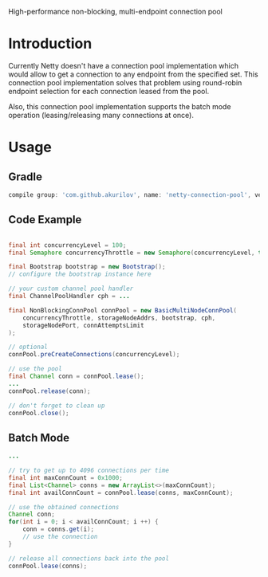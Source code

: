High-performance non-blocking, multi-endpoint connection pool

# Introduction

Currently Netty doesn't have a connection pool implementation which
would allow to get a connection to any endpoint from the specified set.
This connection pool implementation solves that problem using
round-robin endpoint selection for each connection leased from the pool.

Also, this connection pool implementation supports the batch mode
operation (leasing/releasing many connections at once).

# Usage

## Gradle

```groovy
compile group: 'com.github.akurilov', name: 'netty-connection-pool', version: '0.1.1'
```

## Code Example

```java

final int concurrencyLevel = 100;
final Semaphore concurrencyThrottle = new Semaphore(concurrencyLevel, true);

final Bootstrap bootstrap = new Bootstrap();
// configure the bootstrap instance here

// your custom channel pool handler
final ChannelPoolHandler cph = ...

final NonBlockingConnPool connPool = new BasicMultiNodeConnPool(
    concurrencyThrottle, storageNodeAddrs, bootstrap, cph,
    storageNodePort, connAttemptsLimit
);

// optional
connPool.preCreateConnections(concurrencyLevel);

// use the pool
final Channel conn = connPool.lease();
...
connPool.release(conn);

// don't forget to clean up
connPool.close();
```

## Batch Mode

```java
...

// try to get up to 4096 connections per time
final int maxConnCount = 0x1000;
final List<Channel> conns = new ArrayList<>(maxConnCount);
final int availConnCount = connPool.lease(conns, maxConnCount);

// use the obtained connections
Channel conn;
for(int i = 0; i < availConnCount; i ++) {
    conn = conns.get(i);
    // use the connection
}

// release all connections back into the pool
connPool.lease(conns);
```
